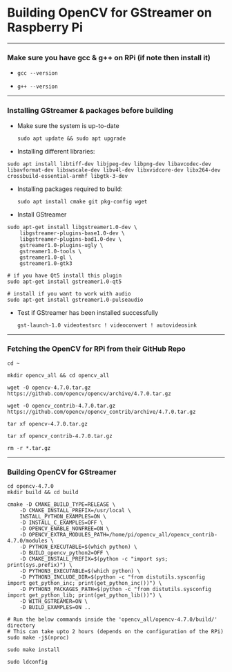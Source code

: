 # Building OpenCV for GStreamer on Raspberry Pi
---

### Make sure you have gcc & g++ on RPi (if note then install it)
- `gcc --version`

- `g++ --version`
---
### Installing GStreamer & packages before building

- Make sure the system is up-to-date

    `sudo apt update && sudo apt upgrade`

- Installing different libraries:

```
sudo apt install libtiff-dev libjpeg-dev libpng-dev libavcodec-dev libavformat-dev libswscale-dev libv4l-dev libxvidcore-dev libx264-dev crossbuild-essential-armhf libgtk-3-dev 
```

- Installing packages required to build:

    `sudo apt install cmake git pkg-config wget`

- Install GStreamer
```
sudo apt-get install libgstreamer1.0-dev \
    libgstreamer-plugins-base1.0-dev \
    libgstreamer-plugins-bad1.0-dev \
    gstreamer1.0-plugins-ugly \
    gstreamer1.0-tools \
    gstreamer1.0-gl \
    gstreamer1.0-gtk3

# if you have Qt5 install this plugin
sudo apt-get install gstreamer1.0-qt5

# install if you want to work with audio
sudo apt-get install gstreamer1.0-pulseaudio
```

- Test if GStreamer has been installed successfully

    `gst-launch-1.0 videotestsrc ! videoconvert ! autovideosink`

---

### Fetching the OpenCV for RPi from their GitHub Repo
```
cd ~

mkdir opencv_all && cd opencv_all

wget -O opencv-4.7.0.tar.gz https://github.com/opencv/opencv/archive/4.7.0.tar.gz

wget -O opencv_contrib-4.7.0.tar.gz https://github.com/opencv/opencv_contrib/archive/4.7.0.tar.gz

tar xf opencv-4.7.0.tar.gz

tar xf opencv_contrib-4.7.0.tar.gz

rm -r *.tar.gz
```
---
### Building OpenCV for GStreamer
```
cd opencv-4.7.0
mkdir build && cd build

cmake -D CMAKE_BUILD_TYPE=RELEASE \
    -D CMAKE_INSTALL_PREFIX=/usr/local \
    INSTALL_PYTHON_EXAMPLES=ON \
    -D INSTALL_C_EXAMPLES=OFF \
    -D OPENCV_ENABLE_NONFREE=ON \
    -D OPENCV_EXTRA_MODULES_PATH=/home/pi/opencv_all/opencv_contrib-4.7.0/modules \
    -D PYTHON_EXECUTABLE=$(which python) \
    -D BUILD_opencv_python2=OFF \
    -D CMAKE_INSTALL_PREFIX=$(python -c "import sys; print(sys.prefix)") \
    -D PYTHON3_EXECUTABLE=$(which python) \
    -D PYTHON3_INCLUDE_DIR=$(python -c "from distutils.sysconfig import get_python_inc; print(get_python_inc())") \
    -D PYTHON3_PACKAGES_PATH=$(python -c "from distutils.sysconfig import get_python_lib; print(get_python_lib())") \
    -D WITH_GSTREAMER=ON \
    -D BUILD_EXAMPLES=ON ..

# Run the below commands inside the 'opencv_all/opencv-4.7.0/build/' directory
# This can take upto 2 hours (depends on the configuration of the RPi)
sudo make -j$(nproc)

sudo make install

sudo ldconfig
```